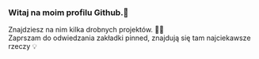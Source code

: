 ### Witaj na moim profilu Github.👋
Znajdziesz na nim kilka drobnych projektów. 👨‍💻 <br>
Zaprszam do odwiedzania zakładki pinned, znajdują się tam najciekawsze rzeczy 💡

<!--
**NeverPlayFair/NeverPlayFair** is a ✨ _special_ ✨ repository because its `README.md` (this file) appears on your GitHub profile.

Here are some ideas to get you started:

- 🔭 I’m currently working on ...
- 🌱 I’m currently learning ...
- 👯 I’m looking to collaborate on ...
- 🤔 I’m looking for help with ...
- 💬 Ask me about ...
- 📫 How to reach me: ...
- 😄 Pronouns: ...
- ⚡ Fun fact: ...
-->
